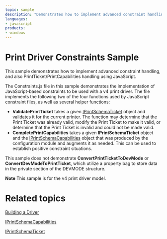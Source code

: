 ```yaml
---
topic: sample
description: "Demonstrates how to implement advanced constraint handling and PrintTicket/PrintCapabilities handling using JavaScript."
languages:
- javascript
products:
- windows
---
```


<!---
    name: Print Driver Constraints Sample
    platform: Utility
    language: js
    category: Print
    description: Demonstrates how to implement advanced constraint handling and PrintTicket/PrintCapabilities handling using JavaScript.
    samplefwlink: http://go.microsoft.com/fwlink/p/?LinkId=617946
--->

# Print Driver Constraints Sample

This sample demonstrates how to implement advanced constraint handling, and also PrintTicket/PrintCapabilities handling using JavaScript.

The Constraints.js file in this sample demonstrates the implementation of JavaScript-based constraints to be used with a v4 print driver. The file implements the following two of the four functions used by JavaScript constraint files, as well as several helper functions:

- **ValidatePrintTicket** takes a given [IPrintSchemaTicket](http://msdn.microsoft.com/en-us/library/hh451398(v=vs.85).aspx) object and validates it for the current printer. The function may determine that the Print Ticket was already valid, modify the Print Ticket to make it valid, or determine that the Print Ticket is invalid and could not be made valid.
- **CompletePrintCapabilities** takes a given **IPrintSchemaTicket** object and the [IPrintSchemaCapabilities](http://msdn.microsoft.com/en-us/library/hh451256(v=vs.85).aspx) object that was produced by the configuration module and augments it as needed. This can be used to establish positive constraint situations.

This sample does not demonstrate **ConvertPrintTicketToDevMode** or **ConvertDevModeToPrintTicket**, which utilize a property bag to store data in the private section of the DEVMODE structure.

**Note** This sample is for the v4 print driver model.

# Related topics

[Building a Driver](http://msdn.microsoft.com/en-us/library/windows/hardware/ff554644)

[IPrintSchemaCapabilities](http://msdn.microsoft.com/en-us/library/hh451256(v=vs.85).aspx)

[IPrintSchemaTicket](http://msdn.microsoft.com/en-us/library/hh451398(v=vs.85).aspx)
